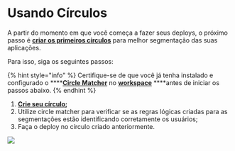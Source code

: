 # Usando Círculos

A partir do momento em que você começa a fazer seus deploys, o próximo passo é [**criar os primeiros círculos**](https://docs.charlescd.io/referencia/circulos) para melhor segmentação das suas aplicações. 

Para isso, siga os seguintes passos: 

{% hint style="info" %}
Certifique-se de que você já tenha instalado e configurado o ****[**Circle Matcher**](https://docs.charlescd.io/referencia/circle-matcher) no [**workspace**](https://docs.charlescd.io/primeiros-passos/definindo-workspace) ****antes de iniciar os passos abaixo. 
{% endhint %}

1. [**Crie seu círculo**](https://docs.charlescd.io/referencia/circulos)**;** 
2. Utilize circle matcher para verificar se as regras lógicas criadas para as segmentações estão identificando corretamente os usuários;  
3. Faça o deploy no círculo criado anteriormente. 

![](../.gitbook/assets/usando-circulos%20%281%29.gif)

